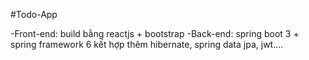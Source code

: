 #Todo-App

-Front-end: build bằng reactjs + bootstrap
-Back-end: spring boot 3 + spring framework 6 kết hợp thêm hibernate, spring data jpa, jwt....
